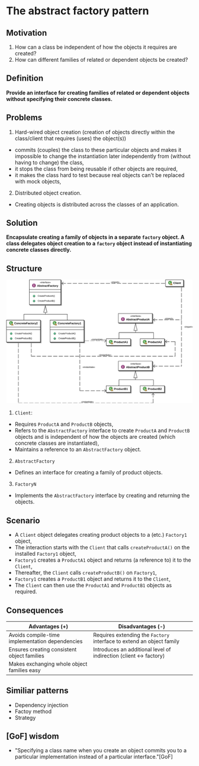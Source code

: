 # The abstract factory pattern

## Motivation

1. How can a class be independent of how the objects it requires are created?
2. How can different families of related or dependent objects be created?

## Definition

**Provide an interface for creating families of related or dependent objects without specifying their concrete classes.**

## Problems

1. Hard-wired object creation (creation of objects directly within the class/client that requires (uses) the object(s))
  - commits (couples) the class to these particular objects and makes it impossible to change the instantiation later independently from (without having to change) the class,
  - it stops the class from being reusable if other objects are required,
  - it makes the class hard to test because real objects can't be replaced with mock objects,

2. Distributed object creation.
  - Creating objects is distributed across the classes of an application.


## Solution

**Encapsulate creating a family of objects in a separate `factory` object. A class delegates object creation to a `factory` object instead of instantiating concrete classes directly.**

## Structure

![Alt text](./assets/Abstract_factory_UML.svg)

1. `Client`:
  - Requires `ProductA` and `ProductB` objects,
  - Refers to the `AbstractFactory` interface to create `ProductA` and `ProductB` objects and is independent of how the objects are created (which concrete classes are instantiated),
  - Maintains a reference to an `AbstractFactory` object.

2. `AbstractFactory`
  - Defines an interface for creating a family of product objects.

3. `FactoryN`
  - Implements the `AbstractFactory` interface by creating and returning the objects.

## Scenario

- A `Client` object delegates creating product objects to a (etc.) `Factory1` object,
- The interaction starts with the `Client` that calls `createProductA()` on the installed `Factory1` object,
- `Factory1` creates a `ProductA1` object and returns (a reference to) it to the `Client`,
- Thereafter, the `Client` calls `createProductB()` on `Factory1`,
- `Factory1` creates a `ProductB1` object and returns it to the `Client`,
- The `Client` can then use the `ProductA1` and `ProductB1` objects as required.

## Consequences

| Advantages (+)                                  | Disadvantages (-)                                                     |
|-------------------------------------------------|-----------------------------------------------------------------------|
| Avoids compile-time implementation dependencies | Requires extending the `Factory` interface to extend an object family |
| Ensures creating consistent object families     | Introduces an additional level of indirection (client <-> factory)    |
| Makes exchanging whole object families easy     |                                                                       |

## Similiar patterns

- Dependency injection
- Factoy method
- Strategy

## [GoF] wisdom

- "Specifying a class name when you create an object commits you to a particular implementation instead of a particular interface."[GoF]